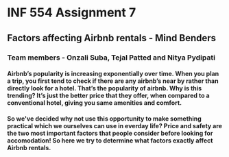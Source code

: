 # INF 554 Assignment 7

## Factors affecting Airbnb rentals - Mind Benders

### Team members - Onzali Suba, Tejal Patted and Nitya Pydipati

#### Airbnb’s popularity is increasing exponentially over time. When you plan a trip, you first tend to check if there are any airbnb’s near by rather than directly look for a hotel. That’s the popularity of airbnb. Why is this trending? It’s just the better price that they offer, when compared to a conventional hotel, giving you same amenities and comfort.

#### So we've decided why not use this opportunity to make something practical which we ourselves can use in everday life? Price and safety are the two most important factors that people consider before looking for accomodation! So here we try to determine what factors exactly affect Airbnb rentals.